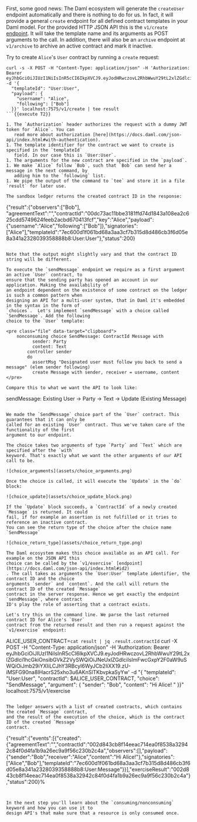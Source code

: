 First, some good news: The Daml ecosystem will generate the `createUser` endpoint automatically and
there is nothing to do for us. In fact, it will provide a general `create` endpoint for all defined
contract templates in your Daml model. For the provided HTTP JSON API this is the `v1/create`
[endpoint](https://docs.daml.com/json-api/index.html#http-request). It will take the template name
and its arguments as POST arguments to the call. In addition, there will also be an `archive`
endpoint at `v1/archive` to archive an active contract and mark it inactive.

Try to create `Alice`'s `User` contract by running a `create` request:

```
curl -s -X POST -H "Content-Type: application/json" -H 'Authorization: Bearer eyJhbGciOiJIUzI1NiIsInR5cCI6IkpXVCJ9.eyJodHRwczovL2RhbWwuY29tL2xlZGdlci1hcGkiOnsibGVkZ2VySWQiOiJNeUxlZGdlciIsImFwcGxpY2F0aW9uSWQiOiJmb29iYXIiLCJhY3RBcyI6WyJBbGljZSJdfX0.VdDI96mw5hrfM5ZNxLyetSVwcD7XtLT4dIdHIOa9lcU' -d '{
  "templateId": "User:User",
  "payload": {
    "username": "Alice",
    "following": ["Bob"]
  }}' localhost:7575/v1/create | tee result
```{{execute T2}}

1. The `Authorization` header authorizes the request with a dummy JWT token for `Alice`. You can
   read more about authorization [here](https://docs.daml.com/json-api/index.html#with-authentication).
1. The template identifier for the contract we want to create is specified in the `templateId`
   field. In our case this is `User:User`.
1. The arguments for the new contract are specified in the `payload`.
1. We make `Alice` follow `Bob`, such that `Bob` can send her a message in the next command, by
   adding him to the `following` list.
1. We pipe the output of the command to `tee` and store it in a file `result` for later use.

The sandbox ledger returns the created contract ID in the response:

```
{"result":{"observers":["Bob"], "agreementText":"","contractId":"00dc73ac11bbe3181ffd74d1843a108ea2c625cdd5749624feeb2acbd670413fcf","key":"Alice","payload":{"username":"Alice","following":["Bob"]},"signatories":["Alice"],"templateId":"7ec600d1f061bd68a3aa3cf7b315d8d486cb3f6d05e8a341a2328039358888b8:User:User"},"status":200}
```

Note that the output might slightly vary and that the contract ID string will be different.

To execute the `sendMessage` endpoint we require as a first argument an active `User` contract, to
ensure that the sending party has opened an account in our application. Making the availability of
an endpoint dependent on the existence of some contract on the ledger is such a common pattern when
designing an API for a multi-user system, that in Daml it's embedded in the syntax in the form of
`choices`.  Let's implement `sendMessage` with a choice called `SendMessage`. Add the following
choice to the `User` template:

<pre class="file" data-target="clipboard">
    nonconsuming choice SendMessage: ContractId Message with
          sender: Party
          content: Text
        controller sender
        do
          assertMsg "Designated user must follow you back to send a message" (elem sender following)
          create Message with sender, receiver = username, content
</pre>

Compare this to what we want the API to look like:

```
sendMessage: Existing User -> Party -> Text -> Update (Existing Message)
```

We made the `SendMessage` choice part of the `User` contract. This guarantees that it can only be
called for an existing `User` contract. Thus we've taken care of the functionality of the first
argument to our endpoint.

The choice takes two arguments of type `Party` and `Text` which are specified after the `with`
keyword. That's exactly what we want the other arguments of our API call to be.

![choice_arguments](assets/choice_arguments.png)

Once the choice is called, it will execute the `Update` in the `do` block:

![choice_update](assets/choice_update_block.png)

If the `Update` block succeeds, a `ContractId` of a newly created `Message` is returned. It could
fail, if for example an assertion is not fulfilled or it tries to reference an inactive contract.
You can see the return type of the choice after the choice name `SendMessage`

![choice_return_type](assets/choice_return_type.png)

The Daml ecosystem makes this choice available as an API call. For example on the JSON API this
choice can be called by the `v1/exercise` [endpoint](https://docs.daml.com/json-api/index.html#id2)
. The call takes as arguments the `User:User` template identifier, the contract ID and the choice
arguments `sender` and `content`. And the call will return the contract ID of the created `Message`
contract in the server response. Hence we get exactly the endpoint `sendMessage`, where contract
ID's play the role of asserting that a contract exists.

Let's try this on the command line. We parse the last returned contract ID for Alice's `User`
contract from the returned result and then run a request against the `v1/exercise` endpoint:

```
ALICE_USER_CONTRACT=`cat result | jq .result.contractId`
curl -X POST -H "Content-Type: application/json" -H 'Authorization: Bearer eyJhbGciOiJIUzI1NiIsInR5cCI6IkpXVCJ9.eyJodHRwczovL2RhbWwuY29tL2xlZGdlci1hcGkiOnsibGVkZ2VySWQiOiJNeUxlZGdlciIsImFwcGxpY2F0aW9uSWQiOiJmb29iYXIiLCJhY3RBcyI6WyJCb2IiXX19.zU-iMSFG90na8IHacrS25xho3u6AKnSlTKbvpkaSyYw' -d "{
    \"templateId\": \"User:User\",
    \"contractId\": $ALICE_USER_CONTRACT,
    \"choice\": \"SendMessage\",
    \"argument\": {
        \"sender\": \"Bob\",
        \"content\": \"Hi Alice! \"
}}" localhost:7575/v1/exercise
```{{execute T2}}

The ledger answers with a list of created contracts, which contains the created `Message` contract,
and the result of the execution of the choice, which is the contract ID of the created `Message`
contract.

```
{"result":{"events":[{"created":{"agreementText":"","contractId":"002d843cb8f14eeac714ea0f8538a32942c84f0d4fa1b9a26ec9a9f56c230b2c4a","observers":[],"payload":{"sender":"Bob","receiver":"Alice","content":"Hi Alice!"},"signatories":["Alice","Bob"],"templateId":"7ec600d1f061bd68a3aa3cf7b315d8d486cb3f6d05e8a341a2328039358888b8:User:Message"}}],"exerciseResult":"002d843cb8f14eeac714ea0f8538a32942c84f0d4fa1b9a26ec9a9f56c230b2c4a"},"status":200}%
```


In the next step you'll learn about the `consuming/nonconsuming` keyword and how you can use it to
design API's that make sure that a resource is only consumed once.
